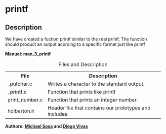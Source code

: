 <h1>printf</h1>
<h2>Description</h2>
<p>We have created a fuction printf similar to the real printf. The function should product an output acording to a specific format just like printf</p>
<strong>Manual: man_3_printf</strong>
<br>
<table style="width:100%">
<caption>Files and Description</caption> 
 <tr>
    <th>File</th>
    <th>Description</th>
  </tr>
  <tr>
    <td>_putchar.c</td>
    <td>Writes a character to the standard output.</td>
  </tr>
  <tr>
    <td>_printf.c</td>
    <td>Function that prints like printf</td>
  </tr>
  <tr>
    <td>print_number.c</td>
    <td>Function that prints an integer number</td>
  </tr>
  <tr>
    <td>holberton.h</td>
    <td>Header file that contains our prototypes and includes.</td>
  </tr>
</table>
<strong>Authors: <a target="n_blank" href="https://twitter.com/micael_sosa">Michael Sosa</a> and <a target="n_blank" href="https://twitter.com/rdiegovivas">Diego Vivas</a></strong>
